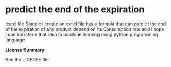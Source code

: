 # predict the end of the expiration
excel file Sample 
I create an excel file has a formula that can predict the end of the expiration of any product depend on its Consumption rate
and I hope I can transform that idea to machine learning using python programming language

**License Summary**

See the LICENSE file
